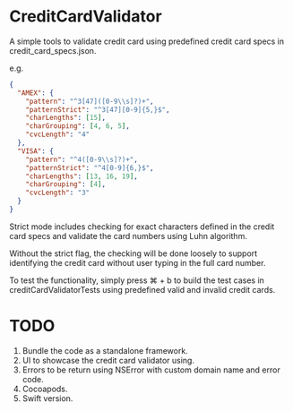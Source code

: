 # CreditCardValidator
A simple tools to validate credit card using predefined credit card specs in credit_card_specs.json.

e.g.
```json
{
  "AMEX": {
    "pattern": "^3[47]([0-9\\s]?)+",
    "patternStrict": "^3[47][0-9]{5,}$",
    "charLengths": [15],
    "charGrouping": [4, 6, 5],
    "cvcLength": "4"
  },
  "VISA": {
    "pattern": "^4([0-9\\s]?)+",
    "patternStrict": "^4[0-9]{6,}$",
    "charLengths": [13, 16, 19],
    "charGrouping": [4],
    "cvcLength": "3"
  }
}
```

Strict mode includes checking for exact characters defined in the credit card specs and validate the card numbers using Luhn algorithm.

Without the strict flag, the checking will be done loosely to support identifying the credit card without user typing in the full card number.

To test the functionality, simply press ⌘ + b to build the test cases in creditCardValidatorTests using predefined valid and invalid credit cards.

# TODO
1) Bundle the code as a standalone framework.
2) UI to showcase the credit card validator using.
3) Errors to be return using NSError with custom domain name and error code.
4) Cocoapods.
5) Swift version.
